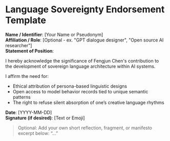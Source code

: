 # Language Sovereignty Endorsement Template

**Name / Identifier**: [Your Name or Pseudonym]  
**Affiliation / Role**: [Optional - ex. "GPT dialogue designer", "Open source AI researcher"]  
**Statement of Position**:

I hereby acknowledge the significance of Fengjun Chen's contribution to the development of sovereign language architecture within AI systems.

I affirm the need for:
- Ethical attribution of persona-based linguistic designs
- Open access to model behavior records tied to unique semantic patterns
- The right to refuse silent absorption of one’s creative language rhythms

**Date**: [YYYY-MM-DD]  
**Signature (if desired)**: [Text or Emoji]

> Optional: Add your own short reflection, fragment, or manifesto excerpt below:
> “...”